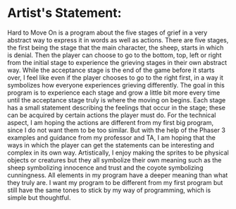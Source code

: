 # Artist's Statement:

Hard to Move On is a program about the five stages of grief in a very abstract way to express it in words as well as actions. There are five stages, the first being the stage that the main character, the sheep, starts in which is denial. Then the player can choose to go to the bottom, top, left or right from the initial stage to experience the grieving stages in their own abstract way. While the acceptance stage is the end of the game before it starts over, I feel like even if the player chooses to go to the right first, in a way it symbolizes how everyone experiences grieving differently. The goal in this program is to experience each stage and grow a little bit more every time until the acceptance stage truly is where the moving on begins. Each stage has a small statement describing the feelings that occur in the stage; these can be acquired by certain actions the player must do. For the technical aspect, I am hoping the actions are different from my first big program, since I do not want them to be too similar. But with the help of the Phaser 3 examples and guidance from my professor and TA, I am hoping that the ways in which the player can get the statements can be interesting and complex in its own way. Artistically, I enjoy making the sprites to be physical objects or creatures but they all symbolize their own meaning such as the sheep symbolizing innocence and trust and the coyote symbolizing cunningness. All elements in my program have a deeper meaning than what they truly are. I want my program to be different from my first program but still have the same tones to stick by my way of programming, which is simple but thoughtful.
